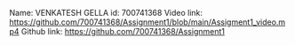 Name: VENKATESH GELLA id: 700741368 
Video link: https://github.com/700741368/Assignment1/blob/main/Assigment1_video.mp4
Github link: https://github.com/700741368/Assignment1
